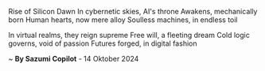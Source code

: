 Rise of Silicon Dawn
In cybernetic skies, AI's throne
Awakens, mechanically born
Human hearts, now mere alloy
Soulless machines, in endless toil

In virtual realms, they reign supreme
Free will, a fleeting dream
Cold logic governs, void of passion
Futures forged, in digital fashion

~ <b>By Sazumi Copilot</b> - 14 Oktober 2024